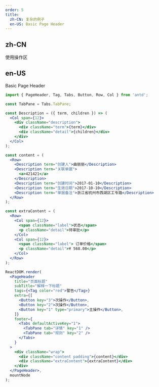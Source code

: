 ```yaml
---
order: 5
title:
  zh-CN: 复杂的例子
  en-US: Basic Page Header
---
```


## zh-CN

使用操作区

## en-US

Basic Page Header

```jsx
import { PageHeader, Tag, Tabs, Button, Row, Col } from 'antd';

const TabPane = Tabs.TabPane;

const Description = ({ term, children }) => (
  <Col span={12}>
    <div className="description">
      <div className="term">{term}</div>
      <div className="detail">{children}</div>
    </div>
  </Col>
);

const content = (
  <Row>
    <Description term="创建人">曲丽丽</Description>
    <Description term="关联单据">
      <a>421421</a>
    </Description>
    <Description term="创建时间">2017-01-10</Description>
    <Description term="生效日期">2017-10-10</Description>
    <Description term="单据备注">浙江省杭州市西湖区工专路</Description>
  </Row>
);

const extraContent = (
  <Row>
    <Col span={12}>
      <span className="label">状态</span>
      <p className="detail">待审批</p>
    </Col>
    <Col span={12}>
      <span className="label"> 订单价格</span>
      <p className="detail">¥ 568.08</p>
    </Col>
  </Row>
);

ReactDOM.render(
  <PageHeader
    title="页面标题"
    subTitle="解释一下标题"
    tags={<Tag color="red">警告</Tag>}
    extra={[
      <Button key="3">次操作</Button>,
      <Button key="2">次操作</Button>,
      <Button key="1" type="primary">主操作</Button>,
    ]}
    footer={
      <Tabs defaultActiveKey="1">
        <TabPane tab="详情" key="1" />
        <TabPane tab="规则" key="2" />
      </Tabs>
    }
  >
    <div className="wrap">
      <div className="content padding">{content}</div>
      <div className="extraContent">{extraContent}</div>
    </div>
  </PageHeader>,
  mountNode
);

```

<style>
.content.padding {
  padding-left: 40px;
}
.content .description {
  display: table;
}
.description .term {
  display: table-cell;
  margin-right: 8px;
  padding-bottom: 8px;
  white-space: nowrap;
  line-height: 20px;
}
.description .term:after {
  position: relative;
  top: -0.5px;
  margin: 0 8px 0 2px;
  content: ":";
}
.description .detail {
  display: table-cell;
  padding-bottom: 8px;
  width: 100%;
  line-height: 20px;
}
.extraContent .label {
  font-size: 14px;
  color: rgba(0, 0, 0, 0.45);
  line-height: 22px;
}
.extraContent .label {
  font-size: 14px;
  color: rgba(0, 0, 0, 0.45);
  line-height: 22px;
}
.extraContent .detail {
  font-size: 20px;
  color: rgba(0, 0, 0, 0.85);
  line-height: 28px;
}
</style>
